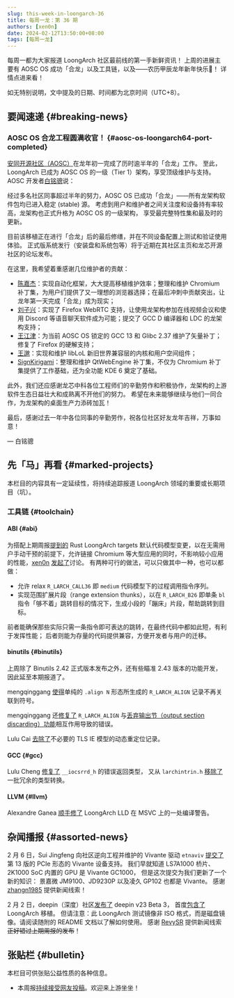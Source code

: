 ```yaml
---
slug: this-week-in-loongarch-36
title: 每周一龙：第 36 期
authors: [xen0n]
date: 2024-02-12T13:50:00+08:00
tags: [每周一龙]
---
```


每周一都为大家报道 LoongArch 社区最前线的第一手新鲜资讯！
上周的进展主要有 AOSC OS 成功「合龙」以及工具链，以及——农历甲辰龙年新年快乐:dragon:！
详情点进来看！

<!-- truncate -->

如无特别说明，文中提及的日期、时间都为北京时间（UTC+8）。

## 要闻速递 {#breaking-news}

### AOSC OS 合龙工程圆满收官！ {#aosc-os-loongarch64-port-completed}

[安同开源社区（AOSC）][aosc]在龙年初一完成了历时逾半年的「合龙」工作。
至此，LoongArch 已成为 AOSC OS 的一级（Tier 1）架构，享受顶级维护与支持。AOSC 开发者[白铭骢][MingcongBai]说：

经过多名社区同事超过半年的努力，AOSC OS 已成功「合龙」——所有龙架构软件包均已进入稳定 (stable) 源。
考虑到用户和维护者之间关注度和设备持有率较高，龙架构也正式升格为 AOSC OS 的一级架构，
享受最完整特性集和最及时的更新。

目前该移植正在进行「合龙」后的最后修缮，并在不同设备配置上测试和验证使用体验。
正式版系统发行（安装盘和系统包等）将于近期在其社区主页和龙芯开源社区的论坛发布。

在这里，我希望着重感谢几位维护者的贡献：

- [陈嘉杰][jiegec]：实现自动化框架，大大提高移植维护效率；整理和维护 Chromium
  补丁集，为用户们提供了又一理想的浏览器选择；在最后冲刺中贡献突出，让龙年第一天完成「合龙」成为现实；
- [刘子兴][liushuyu]：实现了 Firefox WebRTC 支持，让使用龙架构参加在线视频会议和使用
  Discord 等语音聊天软件成为可能；提交了 GCC D 编译器和 LDC 的龙架构支持；
- [王江津][RedL0tus]：为当前 AOSC OS 锁定的 GCC 13 和 Glibc 2.37 维护了矢量补丁；修复了
  Firefox 的硬解支持；
- [王邈][shankerwangmiao]：实现和维护 libLoL 新旧世界兼容层的内核和用户空间组件；
- [SignKirigami][prcups]：整理和维护 QtWebEngine 补丁集，不仅为 Chromium
  补丁集提供了工作基础，还为全功能 KDE 6 奠定了基础。

此外，我们还应感谢龙芯中科各位工程师们的辛勤劳作和积极协作，龙架构的上游软件生态日益壮大和成熟离不开他们的努力。
希望在未来能够继续与他们一同合作，为龙架构的桌面生产力添砖加瓦！

最后，感谢过去一年中各位同事的辛勤劳作，祝各位社区好友龙年吉祥，万事如意！

— 白铭骢

[aosc]: https://aosc.io
[jiegec]: https://github.com/jiegec
[liushuyu]: https://github.com/liushuyu
[MingcongBai]: https://github.com/MingcongBai
[prcups]: https://github.com/prcups
[RedL0tus]: https://github.com/RedL0tus
[shankerwangmiao]: https://github.com/shankerwangmiao

## 先「马」再看 {#marked-projects}

本栏目的内容具有一定延续性，将持续追踪报道 LoongArch 领域的重要或长期项目（坑）。

### 工具链 {#toolchain}

#### ABI {#abi}

为搭配上期周报[提到的](./2024-02-05-this-week-in-loongarch-35.md#rust) Rust
LoongArch targets 默认代码模型变更，以在无需用户手动干预的前提下，允许链接 Chromium
等大型应用的同时，不影响较小应用的性能，[xen0n]
[发起了](https://github.com/loongson-community/discussions/issues/43)讨论。
有两种可行的做法，可以只做其中一种，也可以都做：

* 允许 relax `R_LARCH_CALL36` 即 `medium` 代码模型下的过程调用指令序列。
* 实现范围扩展片段（range extension thunks），以在 `R_LARCH_B26` 即单条 `bl`
  指令「够不着」跳转目标的情况下，生成小段的「蹦床」片段，帮助跳转到目标。

前者能确保那些实际只需一条指令即可表达的跳转，在最终代码中都如此短，有利于发挥性能；
后者则能为存量的代码提供兼容，方便开发者与用户的迁移。

[xen0n]: https://github.com/xen0n

#### binutils {#binutils}

上周除了 Binutils 2.42 正式版本发布之外，还有些瞄准 2.43 版本的功能开发，因此延至本期报道了。

mengqinggang [使得](https://sourceware.org/pipermail/binutils/2024-February/132306.html)单纯的
`.align N` 形态所生成的 `R_LARCH_ALIGN` 记录不再关联到符号。

mengqinggang 还[修复了](https://sourceware.org/pipermail/binutils/2024-February/132301.html)
`R_LARCH_ALIGN` 与[丢弃输出节（output section discarding）功能](https://sourceware.org/binutils/docs/ld/Output-Section-Discarding.html)相互作用导致的错误。

Lulu Cai [去除了](https://sourceware.org/pipermail/binutils/2024-February/132299.html)不必要的
TLS IE 模型的动态重定位记录。

#### GCC {#gcc}

Lulu Cheng [修复了](https://gcc.gnu.org/pipermail/gcc-patches/2024-February/645016.html)
`__iocsrrd_h` 的错误返回类型，
又从 `larchintrin.h`
[移除了](https://gcc.gnu.org/pipermail/gcc-patches/2024-February/645017.html)一批冗余的类型转换。

#### LLVM {#llvm}

Alexandre Ganea [顺手修了](https://github.com/llvm/llvm-project/commit/5c4a630ab70f98138d6f95d19712bb114d92323d)
LoongArch LLD 在 MSVC 上的一处编译警告。

## 杂闻播报 {#assorted-news}

2 月 6 日，Sui Jingfeng 向社区逆向工程并维护的 Vivante 驱动 `etnaviv`
[提交了](https://lore.kernel.org/dri-devel/20240206172759.421737-1-sui.jingfeng@linux.dev/)第
13 版的 PCIe 形态的 Vivante 设备支持。
我们早就知道 LS7A1000 桥片、2K1000 SoC 内置的 GPU 是 Vivante GC1000，
但是这次提交为我们更新了一个新的知识：
景嘉微 JM9100、JD9230P 以及凌久 GP102 也都是 Vivante。
感谢 [zhangn1985] 提供新闻线索！

2 月 2 日，deepin（深度）社区[发布了](https://bbs.deepin.org/post/267828)
deepin v23 Beta 3，
首度[包含了](https://ci.deepin.com/repo/obs/deepin-ports-images/test-20240205-loong64/)
LoongArch 移植。
但请注意：此 LoongArch 测试镜像非 ISO 格式，而是磁盘镜像。请阅读随附的 README 文档以了解如何使用。
感谢 [RevySR] 提供新闻线索~~正好错过上期周报的发布~~！

[RevySR]: https://github.com/RevySR
[zhangn1985]: https://github.com/zhangn1985

## 张贴栏 {#bulletin}

本栏目可供张贴公益性质的各种信息。

* 本周报[持续接受网友投稿][call-for-submissions]。欢迎来上游坐坐！

[call-for-submissions]: https://github.com/loongson-community/areweloongyet/issues/16
